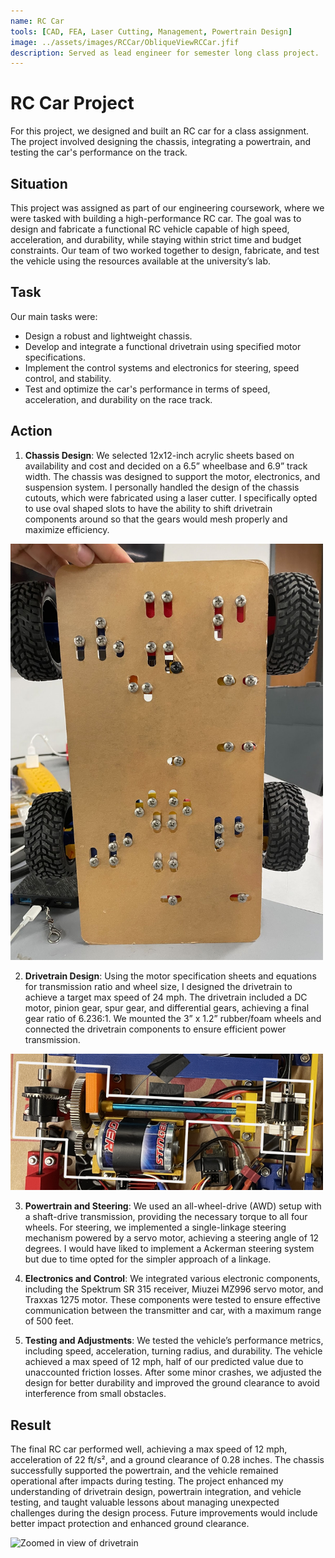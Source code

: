 ```yaml
---
name: RC Car 
tools: [CAD, FEA, Laser Cutting, Management, Powertrain Design]
image: ../assets/images/RCCar/ObliqueViewRCCar.jfif
description: Served as lead engineer for semester long class project.
---
```


# RC Car Project

For this project, we designed and built an RC car for a class assignment. The project involved designing the chassis, integrating a powertrain, and testing the car's performance on the track.

## Situation

This project was assigned as part of our engineering coursework, where we were tasked with building a high-performance RC car. The goal was to design and fabricate a functional RC vehicle capable of high speed, acceleration, and durability, while staying within strict time and budget constraints. Our team of two worked together to design, fabricate, and test the vehicle using the resources available at the university’s lab.

## Task

Our main tasks were:
- Design a robust and lightweight chassis.
- Develop and integrate a functional drivetrain using specified motor specifications.
- Implement the control systems and electronics for steering, speed control, and stability.
- Test and optimize the car's performance in terms of speed, acceleration, and durability on the race track.

## Action

1. **Chassis Design**: We selected 12x12-inch acrylic sheets based on availability and cost and decided on a 6.5” wheelbase and 6.9” track width. The chassis was designed to support the motor, electronics, and suspension system. I personally handled the design of the chassis cutouts, which were fabricated using a laser cutter. I specifically opted to use oval shaped slots to have the ability to shift drivetrain components around so that the gears would mesh properly and maximize efficiency.
<img src="../assets/images/RCCar/UndersideViewRCCar.jfif" alt="Underside View of Assembled RC Car" width=500> 

2. **Drivetrain Design**: Using the motor specification sheets and equations for transmission ratio and wheel size, I designed the drivetrain to achieve a target max speed of 24 mph. The drivetrain included a DC motor, pinion gear, spur gear, and differential gears, achieving a final gear ratio of 6.236:1. We mounted the 3” x 1.2” rubber/foam wheels and connected the drivetrain components to ensure efficient power transmission.
<img src="../assets/images/RCCar/RotatedDrivetrainView.png" alt="Zoomed in view of drivetrain" width=500> 

3. **Powertrain and Steering**: We used an all-wheel-drive (AWD) setup with a shaft-drive transmission, providing the necessary torque to all four wheels. For steering, we implemented a single-linkage steering mechanism powered by a servo motor, achieving a steering angle of 12 degrees. I would have liked to implement a Ackerman steering system but due to time opted for the simpler approach of a linkage.

4. **Electronics and Control**: We integrated various electronic components, including the Spektrum SR 315 receiver, Miuzei MZ996 servo motor, and Traxxas 1275 motor. These components were tested to ensure effective communication between the transmitter and car, with a maximum range of 500 feet.

5. **Testing and Adjustments**: We tested the vehicle’s performance metrics, including speed, acceleration, turning radius, and durability. The vehicle achieved a max speed of 12 mph, half of our predicted value due to unaccounted friction losses. After some minor crashes, we adjusted the design for better durability and improved the ground clearance to avoid interference from small obstacles.

## Result

The final RC car performed well, achieving a max speed of 12 mph, acceleration of 22 ft/s², and a ground clearance of 0.28 inches. The chassis successfully supported the powertrain, and the vehicle remained operational after impacts during testing. The project enhanced my understanding of drivetrain design, powertrain integration, and vehicle testing, and taught valuable lessons about managing unexpected challenges during the design process. Future improvements would include better impact protection and enhanced ground clearance.

<img src="../assets/images/RCCar/FinalDrive.gif" alt="Zoomed in view of drivetrain" width=500> 